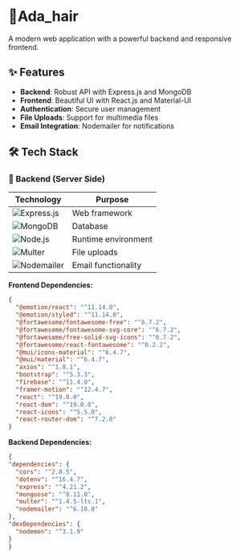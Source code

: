 # 🚀Ada_hair <!-- Reemplaza con tu banner si tienes uno -->

A modern web application with a powerful backend and responsive frontend.

## ✨ Features

- **Backend**: Robust API with Express.js and MongoDB
- **Frontend**: Beautiful UI with React.js and Material-UI
- **Authentication**: Secure user management
- **File Uploads**: Support for multimedia files
- **Email Integration**: Nodemailer for notifications

## 🛠️ Tech Stack

### 🔷 Backend (Server Side)

| Technology | Purpose |
|------------|---------|
| ![Express.js](https://img.shields.io/badge/Express.js-404D59?style=for-the-badge) | Web framework |
| ![MongoDB](https://img.shields.io/badge/MongoDB-4EA94B?style=for-the-badge&logo=mongodb&logoColor=white) | Database |
| ![Node.js](https://img.shields.io/badge/Node.js-43853D?style=for-the-badge&logo=node.js&logoColor=white) | Runtime environment |
| ![Multer](https://img.shields.io/badge/Multer-000000?style=for-the-badge) | File uploads |
| ![Nodemailer](https://img.shields.io/badge/Nodemailer-009688?style=for-the-badge) | Email functionality |

**Frontend Dependencies:**
```json
{
  "@emotion/react": "^11.14.0",
  "@emotion/styled": "^11.14.0",
  "@fortawesome/fontawesome-free": "^6.7.2",
  "@fortawesome/fontawesome-svg-core": "^6.7.2",
  "@fortawesome/free-solid-svg-icons": "^6.7.2",
  "@fortawesome/react-fontawesome": "^0.2.2",
  "@mui/icons-material": "^6.4.7",
  "@mui/material": "^6.4.7",
  "axios": "^1.8.1",
  "bootstrap": "^5.3.3",
  "firebase": "^11.4.0",
  "framer-motion": "^12.4.7",
  "react": "^19.0.0",
  "react-dom": "^19.0.0",
  "react-icons": "^5.5.0",
  "react-router-dom": "^7.2.0"
}
```

**Backend Dependencies:**
```json
{
"dependencies": {
  "cors": "^2.8.5",
  "dotenv": "^16.4.7",
  "express": "^4.21.2",
  "mongoose": "^8.11.0",
  "multer": "^1.4.5-lts.1",
  "nodemailer": "^6.10.0"
},
"devDependencies": {
  "nodemon": "^3.1.9"
}
}
```
